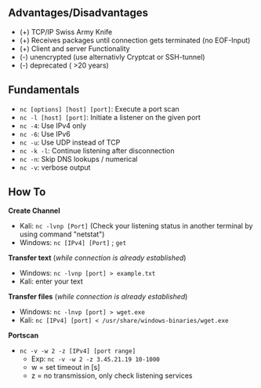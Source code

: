 ## Advantages/Disadvantages
- (+) TCP/IP Swiss Army Knife
- (+) Receives packages until connection gets terminated (no EOF-Input)
- (+) Client and server Functionality
- (-) unencrypted (use alternativly Cryptcat or SSH-tunnel)
- (-) deprecated ( >20 years)

## Fundamentals
- `nc [options] [host] [port]`: Execute a port scan
- `nc -l [host] [port]`: Initiate a listener on the given port
- `nc -4`:  Use IPv4 only
- `nc -6`: Use IPv6
- `nc -u`: Use UDP instead of TCP
- `nc -k -l`: Continue listening after disconnection
- `nc -n`: Skip DNS lookups / numerical
- `nc -v`: verbose output

## How To

**Create Channel**
- Kali: `nc -lvnp [Port]` (Check your listening status in another terminal by using command "netstat")
- Windows: `nc [IPv4] [Port]` ; `get`

**Transfer text** (*while connection is already established*)
- Windows: `nc -lvnp [port] > example.txt`
- Kali: enter your text

**Transfer files** (*while connection is already established*)
- Windows: `nc -lnvp [port] > wget.exe`
- Kali: `nc [IPv4] [port] < /usr/share/windows-binaries/wget.exe`

**Portscan**
- `nc -v -w 2 -z [IPv4] [port range]`
  - Exp: `nc -v -w 2 -z 3.45.21.19 10-1000`
  - w = set timeout in [s]
  - z = no transmission, only check listening services 
